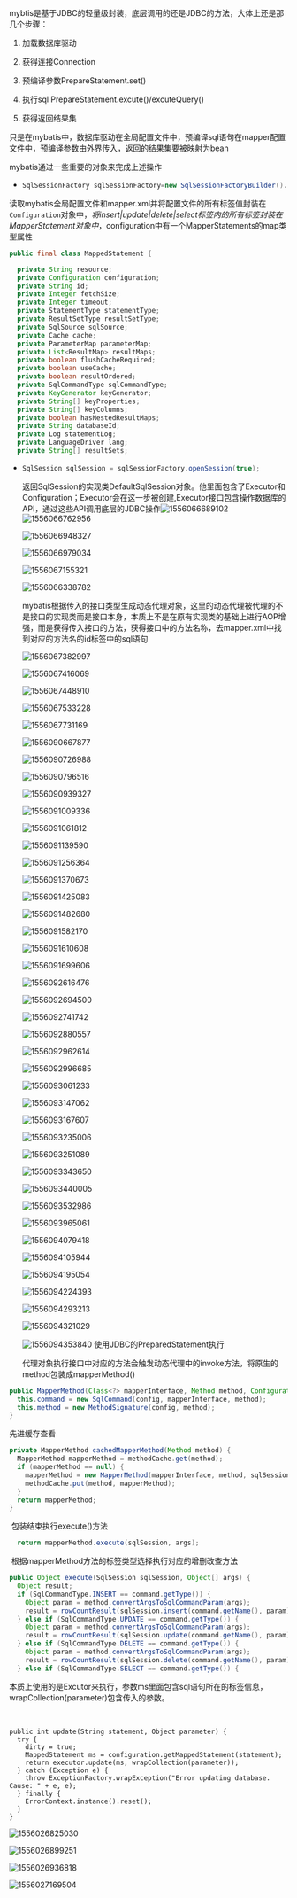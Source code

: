 mybtis是基于JDBC的轻量级封装，底层调用的还是JDBC的方法，大体上还是那几个步骤：



1. 加载数据库驱动

2. 获得连接Connection

3. 预编译参数PrepareStatement.set()

4. 执行sql  PrepareStatement.excute()/excuteQuery()

5. 获得返回结果集

只是在mybatis中，数据库驱动在全局配置文件中，预编译sql语句在mapper配置文件中，预编译参数由外界传入，返回的结果集要被映射为bean

mybatis通过一些重要的对象来完成上述操作

- ```java
  SqlSessionFactory sqlSessionFactory=new SqlSessionFactoryBuilder().build(stream);
  ```

​    读取mybatis全局配置文件和mapper.xml并将配置文件的所有标签值封装在`Configuration`对象中，*将insert|update|delete|select标签内的所有标签封装在MapperStatement对象中*，configuration中有一个MapperStatements的map类型属性

```java
public final class MappedStatement {

  private String resource;
  private Configuration configuration;
  private String id;
  private Integer fetchSize;
  private Integer timeout;
  private StatementType statementType;
  private ResultSetType resultSetType;
  private SqlSource sqlSource;
  private Cache cache;
  private ParameterMap parameterMap;
  private List<ResultMap> resultMaps;
  private boolean flushCacheRequired;
  private boolean useCache;
  private boolean resultOrdered;
  private SqlCommandType sqlCommandType;
  private KeyGenerator keyGenerator;
  private String[] keyProperties;
  private String[] keyColumns;
  private boolean hasNestedResultMaps;
  private String databaseId;
  private Log statementLog;
  private LanguageDriver lang;
  private String[] resultSets;
```

- ```Java
  SqlSession sqlSession = sqlSessionFactory.openSession(true);
  ```

  返回SqlSession的实现类DefaultSqlSession对象。他里面包含了Executor和Configuration；Executor会在这一步被创建,Executor接口包含操作数据库的API，通过这些API调用底层的JDBC操作![1556066689102](C:\Users\keyon\AppData\Roaming\Typora\typora-user-images\1556066689102.png)![1556066762956](C:\Users\keyon\AppData\Roaming\Typora\typora-user-images\1556066762956.png)

  ![1556066948327](C:\Users\keyon\AppData\Roaming\Typora\typora-user-images\1556066948327.png)

  ![1556066979034](C:\Users\keyon\AppData\Roaming\Typora\typora-user-images\1556066979034.png)

  ![1556067155321](C:\Users\keyon\AppData\Roaming\Typora\typora-user-images\1556067155321.png)



  ![1556066338782](C:\Users\keyon\AppData\Roaming\Typora\typora-user-images\1556066338782.png)



  ​            mybatis根据传入的接口类型生成动态代理对象，这里的动态代理被代理的不是接口的实现类而是接口本身，本质上不是在原有实现类的基础上进行AOP增强，而是获得传入接口的方法，获得接口中的方法名称，去mapper.xml中找到对应的方法名的id标签中的sql语句

  ![1556067382997](C:\Users\keyon\AppData\Roaming\Typora\typora-user-images\1556067382997.png)

  ![1556067416069](C:\Users\keyon\AppData\Roaming\Typora\typora-user-images\1556067416069.png)

  ![1556067448910](C:\Users\keyon\AppData\Roaming\Typora\typora-user-images\1556067448910.png)

  ![1556067533228](C:\Users\keyon\AppData\Roaming\Typora\typora-user-images\1556067533228.png)

  ![1556067731169](C:\Users\keyon\AppData\Roaming\Typora\typora-user-images\1556067731169.png)

  ![1556090667877](C:\Users\keyon\AppData\Roaming\Typora\typora-user-images\1556090667877.png)

  ![1556090726988](C:\Users\keyon\AppData\Roaming\Typora\typora-user-images\1556090726988.png)

  ![1556090796516](C:\Users\keyon\AppData\Roaming\Typora\typora-user-images\1556090796516.png)



  ![1556090939327](C:\Users\keyon\AppData\Roaming\Typora\typora-user-images\1556090939327.png)



  ![1556091009336](C:\Users\keyon\AppData\Roaming\Typora\typora-user-images\1556091009336.png)

  ![1556091061812](C:\Users\keyon\AppData\Roaming\Typora\typora-user-images\1556091061812.png)



  ![1556091139590](C:\Users\keyon\AppData\Roaming\Typora\typora-user-images\1556091139590.png)

  ![1556091256364](C:\Users\keyon\AppData\Roaming\Typora\typora-user-images\1556091256364.png)

  ![1556091370673](C:\Users\keyon\AppData\Roaming\Typora\typora-user-images\1556091370673.png)

  ![1556091425083](C:\Users\keyon\AppData\Roaming\Typora\typora-user-images\1556091425083.png)

  ![1556091482680](C:\Users\keyon\AppData\Roaming\Typora\typora-user-images\1556091482680.png)



  ![1556091582170](C:\Users\keyon\AppData\Roaming\Typora\typora-user-images\1556091582170.png)

  ![1556091610608](C:\Users\keyon\AppData\Roaming\Typora\typora-user-images\1556091610608.png)

  ![1556091699606](C:\Users\keyon\AppData\Roaming\Typora\typora-user-images\1556091699606.png)

  ![1556092616476](C:\Users\keyon\AppData\Roaming\Typora\typora-user-images\1556092616476.png)

  ![1556092694500](C:\Users\keyon\AppData\Roaming\Typora\typora-user-images\1556092694500.png)



  ![1556092741742](C:\Users\keyon\AppData\Roaming\Typora\typora-user-images\1556092741742.png)

  ![1556092880557](C:\Users\keyon\AppData\Roaming\Typora\typora-user-images\1556092880557.png)

  ![1556092962614](C:\Users\keyon\AppData\Roaming\Typora\typora-user-images\1556092962614.png)

  ![1556092996685](C:\Users\keyon\AppData\Roaming\Typora\typora-user-images\1556092996685.png)

  ![1556093061233](C:\Users\keyon\AppData\Roaming\Typora\typora-user-images\1556093061233.png)

  ![1556093147062](C:\Users\keyon\AppData\Roaming\Typora\typora-user-images\1556093147062.png)

  ![1556093167607](C:\Users\keyon\AppData\Roaming\Typora\typora-user-images\1556093167607.png)

  ![1556093235006](C:\Users\keyon\AppData\Roaming\Typora\typora-user-images\1556093235006.png)

  ![1556093251089](C:\Users\keyon\AppData\Roaming\Typora\typora-user-images\1556093251089.png)

  ![1556093343650](C:\Users\keyon\AppData\Roaming\Typora\typora-user-images\1556093343650.png)

  ![1556093440005](C:\Users\keyon\AppData\Roaming\Typora\typora-user-images\1556093440005.png)

  ![1556093532986](C:\Users\keyon\AppData\Roaming\Typora\typora-user-images\1556093532986.png)

  ![1556093965061](C:\Users\keyon\AppData\Roaming\Typora\typora-user-images\1556093965061.png)

  ![1556094079418](C:\Users\keyon\AppData\Roaming\Typora\typora-user-images\1556094079418.png)

  ![1556094105944](C:\Users\keyon\AppData\Roaming\Typora\typora-user-images\1556094105944.png)

  ![1556094195054](C:\Users\keyon\AppData\Roaming\Typora\typora-user-images\1556094195054.png)

  ![1556094224393](C:\Users\keyon\AppData\Roaming\Typora\typora-user-images\1556094224393.png)

  ![1556094293213](C:\Users\keyon\AppData\Roaming\Typora\typora-user-images\1556094293213.png)

  ![1556094321029](C:\Users\keyon\AppData\Roaming\Typora\typora-user-images\1556094321029.png)

  ![1556094353840](C:\Users\keyon\AppData\Roaming\Typora\typora-user-images\1556094353840.png)  使用JDBC的PreparedStatement执行  











  ​                         代理对象执行接口中对应的方法会触发动态代理中的invoke方法，将原生的method包装成mapperMethod()

```java
public MapperMethod(Class<?> mapperInterface, Method method, Configuration config) {
  this.command = new SqlCommand(config, mapperInterface, method);
  this.method = new MethodSignature(config, method);
}
```

先进缓存查看

```java
private MapperMethod cachedMapperMethod(Method method) {
  MapperMethod mapperMethod = methodCache.get(method);
  if (mapperMethod == null) {
    mapperMethod = new MapperMethod(mapperInterface, method, sqlSession.getConfiguration());
    methodCache.put(method, mapperMethod);
  }
  return mapperMethod;
}
```



​      包装结束执行execute()方法

```java
  return mapperMethod.execute(sqlSession, args);
```

​     根据mapperMethod方法的标签类型选择执行对应的增删改查方法

```java
public Object execute(SqlSession sqlSession, Object[] args) {
  Object result;
  if (SqlCommandType.INSERT == command.getType()) {
    Object param = method.convertArgsToSqlCommandParam(args);
    result = rowCountResult(sqlSession.insert(command.getName(), param));
  } else if (SqlCommandType.UPDATE == command.getType()) {
    Object param = method.convertArgsToSqlCommandParam(args);
    result = rowCountResult(sqlSession.update(command.getName(), param));
  } else if (SqlCommandType.DELETE == command.getType()) {
    Object param = method.convertArgsToSqlCommandParam(args);
    result = rowCountResult(sqlSession.delete(command.getName(), param));
  } else if (SqlCommandType.SELECT == command.getType()) {
```

  本质上使用的是Excutor来执行，参数ms里面包含sql语句所在的标签信息， wrapCollection(parameter)包含传入的参数。

​      

```
public int update(String statement, Object parameter) {
  try {
    dirty = true;
    MappedStatement ms = configuration.getMappedStatement(statement);
    return executor.update(ms, wrapCollection(parameter));
  } catch (Exception e) {
    throw ExceptionFactory.wrapException("Error updating database.  Cause: " + e, e);
  } finally {
    ErrorContext.instance().reset();
  }
}
```

![1556026825030](C:\Users\keyon\AppData\Roaming\Typora\typora-user-images\1556026825030.png)





![1556026899251](C:\Users\keyon\AppData\Roaming\Typora\typora-user-images\1556026899251.png)



![1556026936818](C:\Users\keyon\AppData\Roaming\Typora\typora-user-images\1556026936818.png)



![1556027169504](C:\Users\keyon\AppData\Roaming\Typora\typora-user-images\1556027169504.png)



